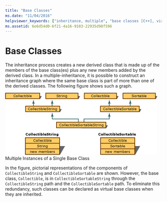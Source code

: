 ```yaml
---
title: "Base Classes"
ms.date: "11/04/2016"
helpviewer_keywords: ["inheritance, multiple", "base classes [C++], virtual", "derived classes [C++], multiple bases", "multiple inheritance, base classes", "virtual base classes [C++]", "base classes [C++]"]
ms.assetid: 6e6d54d0-6f21-4a16-9103-22935d98f596
---
```

# Base Classes

The inheritance process creates a new derived class that is made up of the members of the base class(es) plus any new members added by the derived class. In a multiple-inheritance, it is possible to construct an inheritance graph where the same base class is part of more than one of the derived classes. The following figure shows such a graph.

![Multiple instances of a base class](../cpp/media/vc38xn1.gif "vc38XN1")
Multiple Instances of a Single Base Class

In the figure, pictorial representations of the components of `CollectibleString` and `CollectibleSortable` are shown. However, the base class, `Collectible`, is in `CollectibleSortableString` through the `CollectibleString` path and the `CollectibleSortable` path. To eliminate this redundancy, such classes can be declared as virtual base classes when they are inherited.